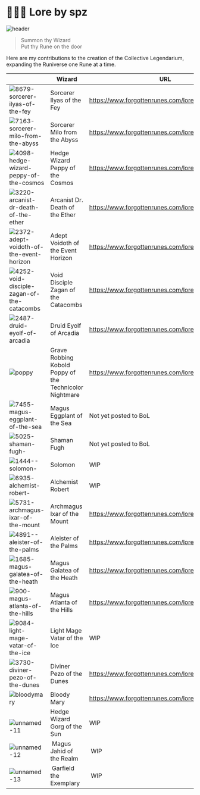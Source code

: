 
#  🧙🏼‍♂️ Lore by spz
![header](https://user-images.githubusercontent.com/91800037/151713963-b2aafaf4-31ed-4bda-aebf-8c92b87d92f8.png)

> Summon thy Wizard  
> Put thy Rune on the door

Here are my contributions to the creation of the Collective Legendarium, expanding the Runiverse one Rune at a time. 

|  | Wizard | URL |
|---|---|---|
| ![8679-sorcerer-ilyas-of-the-fey](https://user-images.githubusercontent.com/91800037/151445180-07e72ed4-cf36-435f-86b6-6877af0e08fc.png) | Sorcerer Ilyas of the Fey | https://www.forgottenrunes.com/lore/wizards/8679/0 |
| ![7163-sorcerer-milo-from-the-abyss](https://user-images.githubusercontent.com/91800037/151445255-983c13d9-593c-457f-80ba-82847c563b6f.png) | Sorcerer Milo from the Abyss | https://www.forgottenrunes.com/lore/wizards/7163/0 |
| ![4098-hedge-wizard-peppy-of-the-cosmos](https://user-images.githubusercontent.com/91800037/151445347-f996695f-ec17-49c2-8ecf-b3b3c68f75eb.png) | Hedge Wizard Peppy of the Cosmos | https://www.forgottenrunes.com/lore/wizards/4098/0 |
| ![3220-arcanist-dr-death-of-the-ether](https://user-images.githubusercontent.com/91800037/151445421-3ee365a4-7f9c-4a29-9726-6d38e8804659.png) | Arcanist Dr. Death of the Ether | https://www.forgottenrunes.com/lore/wizards/3220/0 |
| ![2372-adept-voidoth-of-the-event-horizon](https://user-images.githubusercontent.com/91800037/151445473-4b0db946-a3cd-4393-a3b3-c2776f507999.png) | Adept Voidoth of the Event Horizon | https://www.forgottenrunes.com/lore/wizards/2372/0 |
| ![4252-void-disciple-zagan-of-the-catacombs](https://user-images.githubusercontent.com/91800037/151445522-6369f9a6-3ab4-4c2a-8961-903bd98cb67c.png) | Void Disciple Zagan of the Catacombs | https://www.forgottenrunes.com/lore/wizards/4252/0 |
| ![2487-druid-eyolf-of-arcadia](https://user-images.githubusercontent.com/91800037/151445564-51a9c12a-7620-4bba-a526-183c82ea618f.png) | Druid Eyolf of Arcadia | https://www.forgottenrunes.com/lore/wizards/2487/0 |
| ![poppy](https://user-images.githubusercontent.com/91800037/151445756-00919e6c-5241-42cc-89cc-8dc46b5195cc.png) | Grave Robbing Kobold Poppy of the Technicolor Nightmare | https://www.forgottenrunes.com/lore/souls/9383/0 |
| ![7455-magus-eggplant-of-the-sea](https://user-images.githubusercontent.com/91800037/151445980-cbbcdd3b-bdfb-4ddc-92c7-bcc253ade110.png) | Magus Eggplant of the Sea | Not yet posted to BoL |
| ![5025-shaman-fugh-](https://user-images.githubusercontent.com/91800037/151446123-dbc54818-d0d0-4fd9-ace4-8050cb1a45c9.png) | Shaman Fugh | Not yet posted to BoL |
| ![1444--solomon-](https://user-images.githubusercontent.com/91800037/151446314-df9ae2e4-02c2-4ba5-92b8-58b4b0a4178b.png) | Solomon | WIP |
| ![6935-alchemist-robert-](https://user-images.githubusercontent.com/91800037/151446346-a2cb66a8-f096-44d1-813c-6402f5594bf8.png) | Alchemist Robert | WIP |
| ![5731-archmagus-ixar-of-the-mount](https://user-images.githubusercontent.com/91800037/151446379-8fa94392-cb9d-4694-8323-4c915cab33cb.png) | Archmagus Ixar of the Mount | https://www.forgottenrunes.com/lore/wizards/5731/0 |
| ![4891--aleister-of-the-palms](https://user-images.githubusercontent.com/91800037/151446412-86e56d61-cff0-439c-a8b6-d1b09b1c4878.png) | Aleister of the Palms | https://www.forgottenrunes.com/lore/wizards/4891/0 |
| ![1685-magus-galatea-of-the-heath](https://user-images.githubusercontent.com/91800037/151446434-d0aeed5d-8829-4d32-8cd7-7cd2d692c7c1.png) | Magus Galatea of the Heath | https://www.forgottenrunes.com/lore/wizards/1685/0 |
| ![900-magus-atlanta-of-the-hills](https://user-images.githubusercontent.com/91800037/151446467-4141a62f-6677-4191-a368-bf591af7861b.png) | Magus Atlanta of the Hills | https://www.forgottenrunes.com/lore/wizards/900/0 |
| ![9084-light-mage-vatar-of-the-ice](https://user-images.githubusercontent.com/91800037/151446643-d1662a8b-84a0-4430-9920-2352468b5bd6.png) | Light Mage Vatar of the Ice | WIP |
| ![3730-diviner-pezo-of-the-dunes](https://user-images.githubusercontent.com/91800037/151446681-63a5c409-a81c-4bd7-b669-b5bc21282426.png) | Diviner Pezo of the Dunes | https://www.forgottenrunes.com/lore/wizards/3730/0 |
| ![bloodymary](https://user-images.githubusercontent.com/91800037/153852128-e338ab35-19cc-4749-b02c-8086bf2bf550.png) | Bloody Mary | https://www.forgottenrunes.com/lore/souls/133/0 |
| ![unnamed-11](https://user-images.githubusercontent.com/91800037/161728526-9b2a80f3-6390-4f3c-b750-4ce12a8a9b04.png) | Hedge Wizard Gorg of the Sun | WIP |
| ![unnamed-12](https://user-images.githubusercontent.com/91800037/161728438-cf9928b5-eac9-4bfa-a8db-766b87c8e0f4.png) | Magus Jahid of the Realm | WIP |
| ![unnamed-13](https://user-images.githubusercontent.com/91800037/161728557-1f83c91e-76ad-4544-b379-3d814729e1c4.png) | Garfield the Exemplary | WIP |




